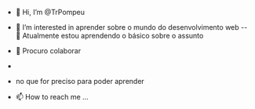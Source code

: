 - 👋 Hi, I’m @TrPompeu
- 👀 I’m interested in aprender sobre o mundo do desenvolvimento web
-- 🌱 Atualmente estou aprendendo o básico sobre o assunto
- 💞️ Procuro colaborar
- 
-   no que for preciso para poder aprender

- 📫 How to reach me ...

<!---
TrPompeu/TrPompeu is a ✨ special ✨ repository because its `README.md` (this file) appears on your GitHub profile.
You can click the Preview link to take a look at your changes.
--->
